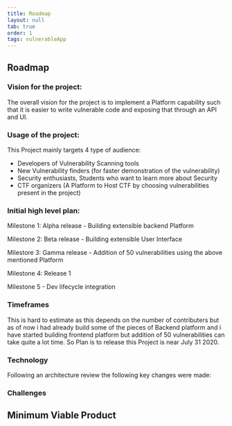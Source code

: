 ```yaml
---
title: Roadmap
layout: null
tab: true
order: 1
tags: vulnerableApp
---
```


## Roadmap
### Vision for the project:

The overall vision for the project is to implement a Platform capability such that it is easier to write 
vulnerable code and exposing that through an API and UI. 

### Usage of the project:

This Project mainly targets 4 type of audience:
* Developers of Vulnerability Scanning tools
* New Vulnerability finders (for faster demonstration of the vulnerability)
* Security enthusiasts, Students who want to learn more about Security
* CTF organizers (A Platform to Host CTF by choosing vulnerabilities present in the project)

### Initial high level plan:

Milestone 1: Alpha release - Building extensible backend Platform


Milestone 2: Beta release - Building extensible User Interface


Milestore 3: Gamma release - Addition of 50 vulnerabilities using the above mentioned Platform

Milestone 4: Release 1


Milestone 5 - Dev lifecycle integration


### Timeframes
This is hard to estimate as this depends on the number of contributers but as of now i had already build some of the pieces of Backend
platform and i have started building frontend platform but addition of 50 vulnerabilities can take quite a lot time. So Plan is to 
release this Project is near July 31 2020.

### Technology
Following an architecture review the following key changes were made:


### Challenges

## Minimum Viable Product

